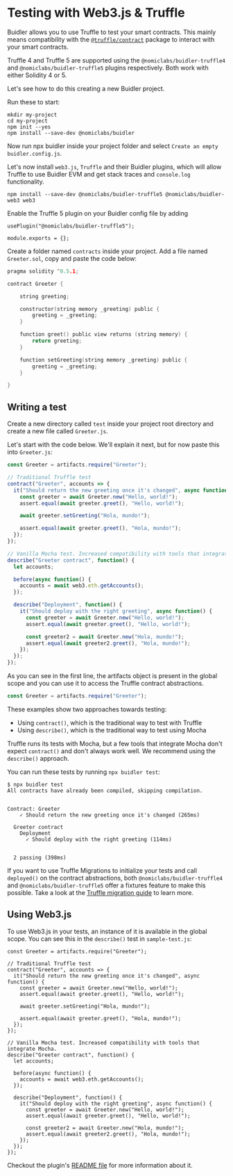 # Testing with Web3.js & Truffle

Buidler allows you to use Truffle to test your smart contracts. This mainly means compatibility with the [`@truffle/contract`](https://www.npmjs.com/package/@truffle/contract) package to interact with your smart contracts. 

Truffle 4 and Truffle 5 are supported using the `@nomiclabs/buidler-truffle4` and `@nomiclabs/buidler-truffle5` plugins respectively. Both work with either Solidity 4 or 5.

Let's see how to do this creating a new Buidler project.

Run these to start:
```
mkdir my-project
cd my-project
npm init --yes
npm install --save-dev @nomiclabs/buidler
```

Now run npx buidler inside your project folder and select `Create an empty buidler.config.js`.

Let's now install `web3.js`, `Truffle` and their Buidler plugins, which will allow Truffle to use Buidler EVM and get stack traces and `console.log` functionality.

```
npm install --save-dev @nomiclabs/buidler-truffle5 @nomiclabs/buidler-web3 web3
```

Enable the Truffle 5 plugin on your Buidler config file by adding

```js{1}
usePlugin("@nomiclabs/buidler-truffle5");

module.exports = {};
```

Create a folder named `contracts` inside your project. Add a file named `Greeter.sol`, copy and paste the code below:

```c
pragma solidity ^0.5.1;

contract Greeter {

    string greeting;

    constructor(string memory _greeting) public {
        greeting = _greeting;
    }

    function greet() public view returns (string memory) {
        return greeting;
    }

    function setGreeting(string memory _greeting) public {
        greeting = _greeting;
    }

}
```

## Writing a test

Create a new directory called `test` inside your project root directory and create a new file called `Greeter.js`.

Let's start with the code below. We'll explain it next, but for now paste this into `Greeter.js`:

```js
const Greeter = artifacts.require("Greeter");

// Traditional Truffle test
contract("Greeter", accounts => {
  it("Should return the new greeting once it's changed", async function() {
    const greeter = await Greeter.new("Hello, world!");
    assert.equal(await greeter.greet(), "Hello, world!");

    await greeter.setGreeting("Hola, mundo!");

    assert.equal(await greeter.greet(), "Hola, mundo!");
  });
});

// Vanilla Mocha test. Increased compatibility with tools that integrate Mocha.
describe("Greeter contract", function() {
  let accounts;

  before(async function() {
    accounts = await web3.eth.getAccounts();
  });

  describe("Deployment", function() {
    it("Should deploy with the right greeting", async function() {
      const greeter = await Greeter.new("Hello, world!");
      assert.equal(await greeter.greet(), "Hello, world!");

      const greeter2 = await Greeter.new("Hola, mundo!");
      assert.equal(await greeter2.greet(), "Hola, mundo!");
    });
  });
});
```

As you can see in the first line, the artifacts object is present in the global scope and you can use it to access the Truffle contract abstractions.

```js
const Greeter = artifacts.require("Greeter");
````

These examples show two approaches towards testing: 
- Using `contract()`, which is the traditional way to test with Truffle
- Using `describe()`, which is the traditional way to test using Mocha

Truffle runs its tests with Mocha, but a few tools that integrate Mocha don't expect `contract()` and don't always work well. We recommend using the `describe()` approach.

You can run these tests by running `npx buidler test`:
```
$ npx buidler test
All contracts have already been compiled, skipping compilation.


Contract: Greeter
    ✓ Should return the new greeting once it's changed (265ms)

  Greeter contract
    Deployment
      ✓ Should deploy with the right greeting (114ms)


  2 passing (398ms)
```

If you want to use Truffle Migrations to initialize your tests and call `deployed()` on the contract abstractions, both `@nomiclabs/buidler-truffle4` and `@nomiclabs/buidler-truffle5` offer a fixtures feature to make this possible. Take a look at the [Truffle migration guide](./truffle-migration.md) to learn more.

## Using Web3.js

To use Web3.js in your tests, an instance of it is available in the global scope. You can see this in the `describe()` test in `sample-test.js`:

```js{20}
const Greeter = artifacts.require("Greeter");

// Traditional Truffle test
contract("Greeter", accounts => {
  it("Should return the new greeting once it's changed", async function() {
    const greeter = await Greeter.new("Hello, world!");
    assert.equal(await greeter.greet(), "Hello, world!");

    await greeter.setGreeting("Hola, mundo!");

    assert.equal(await greeter.greet(), "Hola, mundo!");
  });
});

// Vanilla Mocha test. Increased compatibility with tools that integrate Mocha.
describe("Greeter contract", function() {
  let accounts;

  before(async function() {
    accounts = await web3.eth.getAccounts();
  });

  describe("Deployment", function() {
    it("Should deploy with the right greeting", async function() {
      const greeter = await Greeter.new("Hello, world!");
      assert.equal(await greeter.greet(), "Hello, world!");

      const greeter2 = await Greeter.new("Hola, mundo!");
      assert.equal(await greeter2.greet(), "Hola, mundo!");
    });
  });
});
```

Checkout the plugin's [README file](https://github.com/nomiclabs/buidler/tree/master/packages/buidler-truffle5) for more information about it.


[Buidler Runtime Environment]: /documentation/#buidler-runtime-environment-bre

